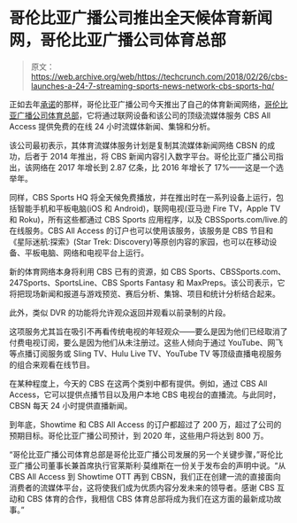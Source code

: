 # 哥伦比亚广播公司推出全天候体育新闻网，哥伦比亚广播公司体育总部 

> 原文：<https://web.archive.org/web/https://techcrunch.com/2018/02/26/cbs-launches-a-24-7-streaming-sports-news-network-cbs-sports-hq/>

正如去年[承诺](https://web.archive.org/web/20221025223817/https://techcrunch.com/2017/08/08/what-we-know-about-cbss-upcoming-streaming-service-for-sports/)的那样，哥伦比亚广播公司今天推出了自己的体育新闻网络，[哥伦比亚广播公司体育总部](https://web.archive.org/web/20221025223817/http://www.cbssports.com/live/)，它将通过联网设备和该公司的顶级流媒体服务 CBS All Access 提供免费的在线 24 小时流媒体新闻、集锦和分析。

该公司最初表示，其体育流媒体服务计划是复制其流媒体新闻网络 CBSN 的成功，后者于 2014 年推出，将 CBS 新闻内容引入数字平台。哥伦比亚广播公司指出，该网络在 2017 年增长到 2.87 亿条，比 2016 年增长了 17%——这是一个选举年。

同样，CBS Sports HQ 将全天候免费播放，并在推出时在一系列设备上运行，包括智能手机和平板电脑(iOS 和 Android)，联网电视(亚马逊 Fire TV，Apple TV 和 Roku)，所有这些都通过 CBS Sports 应用程序，以及 CBSSports.com/live.的在线服务。CBS All Access 的订户也可以使用该服务，该服务是 CBS 节目和《星际迷航:探索》(Star Trek: Discovery)等原创内容的家园，也可以在移动设备、平板电脑、网络和电视平台上运行。

新的体育网络本身将利用 CBS 已有的资源，如 CBS Sports、CBSSports.com、247Sports、SportsLine、CBS Sports Fantasy 和 MaxPreps。该公司表示，它将把现场新闻和报道与游戏预览、赛后分析、集锦、项目和统计分析结合起来。

此外，类似 DVR 的功能将允许观众返回并观看以前录制的片段。

这项服务尤其旨在吸引不再看传统电视的年轻观众——要么是因为他们已经取消了付费电视订阅，要么是因为他们从未注册过。这些人倾向于通过 YouTube、网飞等点播订阅服务或 Sling TV、Hulu Live TV、YouTube TV 等顶级直播电视服务的组合来观看在线节目。

在某种程度上，今天的 CBS 在这两个类别中都有提供。例如，通过 CBS All Access，它可以提供点播节目以及用户本地 CBS 电视台的直播流。与此同时，CBSN 每天 24 小时提供直播新闻。

到年底，Showtime 和 CBS All Access 的订户都超过了 200 万，超过了公司的预期目标。哥伦比亚广播公司预计，到 2020 年，这些用户将达到 800 万。

“哥伦比亚广播公司体育总部是哥伦比亚广播公司发展的另一个关键步骤，”哥伦比亚广播公司董事长兼首席执行官莱斯利·莫维斯在一份关于发布会的声明中说。“从 CBS All Access 到 Showtime OTT 再到 CBSN，我们正在创建一流的直接面向消费者的流媒体平台，这将使我们成为优质内容分发未来的领导者。感谢 CBS 互动和 CBS 体育的合作，我相信 CBS 体育总部将成为我们在这方面的最新成功故事。”
